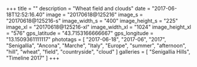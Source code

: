 +++
title = ""
description = "Wheat field and clouds"
date = "2017-06-18T12:52:16.40"
image = "20170618@125216"
image_s = "20170618@125216-s"
image_width_s = "400"
image_height_s = "225"
image_xl = "20170618@125216-xl"
image_width_xl = "1024"
image_height_xl = "576"
gps_latitude = "43.7153166666667"
gps_longitude = "13.1509361111117"
phototags = [ "2017-06-18", "2017-06", "2017", "Senigallia", "Ancona", "Marche", "Italy", "Europe", "summer", "afternoon", "hill", "wheat", "field", "countryside", "cloud" ]
galleries = [ "Senigallia Hills", "Timeline 2017" ]
+++
